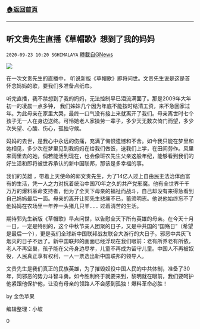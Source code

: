 ###  [:house:返回首頁](https://github.com/ourhimalayas/txt)
---

## 听文贵先生直播《草帽歌》想到了我的妈妈
`2020-09-23 10:20 SGHIMALAYA` [轉載自GNews](https://gnews.org/zh-hant/380102/)

![](https://s3.amazonaws.com/gnews-media-offload/wp-content/uploads/2020/09/23101011/unnamed-7.jpg)

在一次文贵先生的直播中， 听说新版《草帽歌》即将问世。文贵先生说是这是首怀念妈妈的歌，要我们多准备点纸巾。

听完直播，我不禁想到了我的妈妈，无法控制早已泪流满面了。那是2009年大年初一的凌晨一点多钟， 我们姊妹几个因为年底不能按时结清工资，来不急回家过年。为此母亲在家里大哭，最终一口气没有接上来就离开了我们。母亲离世时七个孩子无一人在身边送终。可怜她老人家操劳一辈子，多少天无数次倚门而望，多少次失望、心酸、伤心，孤独守候。

妈妈的去世，是我心中永远的伤痛，充满了悔恨遗憾和不舍。如今我只能在梦里和她相见，多少次在梦里见到我妈妈在给我们做饭，送我们上学，在田间劳作。风里来雨里去的她，倘若能活到现在，也会像班农先生父亲这般年纪，能够看到我们的好生活和即将被世界承认的新中国联邦，那该是多幸福的事。

我们的英雄 ，带着上天使命的郭文贵先生，为了14亿人过上自由民主法治体面富有的生活，凭一人之力对抗着统治中国70年之久的共产党邪魔。他有全世界千千万万的爆料革命支持者，他为了全天下母亲的福祉而战斗，自己却没有来得急看到自己妈妈最后一面。母亲的离开让郭先生悲痛不已，蓄须明志。他说他始终忘不了他妈妈在农场里一年养一头猪几只羊…… 过着清苦的生活。

期待郭先生新版《草帽歌》早点问世，以告慰全天下所有英雄的母亲。在今天十月一日，一定是特别的，这个中秋节亲人团聚的日子，又是中共国的“国殇日”（希望是最后一个），更是我们全球新中国联邦战友联合大游行的大日子。邪恶中共灰飞烟灭的日子不远了。新中国联邦的画面已经浮现在我们眼前：老有所养老有所依，老人不再空巢，孩子能在父母身边尽孝，儿童不再成为留守儿童。中国人不再被奴役，人民真正享有权利，一人一票选出新中国联邦的领导人。

文贵先生是我们真正的民族英雄，为了摧毁奴役中国人民的中共体制，准备了30年，同邪恶的势力斗智斗勇。如今胜利终于就要来到，黎明就在眼前，我们要呵护他紧跟他保护他，让没有母亲的领路人不会感到孤独！爆料革命必胜！

by 金色苹果

编辑整理：小坡

0
